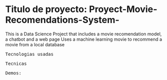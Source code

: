 # Titulo de proyecto: Proyect-Movie-Recomendations-System-
This is a Data Science Project that includes a movie recomendation model, a chatbot and a web page
Uses a machine learning movie to recommend a movie from a local database

<samp>
  <p>
    Tecnologias usadas
  </p>
</samp>

<samp>
  <p>
    Tecnicas
  </p>
</samp>

<samp>
  <p>
    Demos:
  </p>
</smap>

